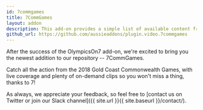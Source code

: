 ```yaml
---
id: 7commgames
title: 7CommGames
layout: addon
description: This add-on provides a simple list of available content from the 7CommGames service, and allows you to stream them within Kodi.
github_url: https://github.com/aussieaddons/plugin.video.7commgames
---
```


After the success of the OlympicsOn7 add-on, we're excited to bring you the
newest addition to our repository -- 7CommGames.

Catch all the action from the 2018 Gold Coast Commonwealth Games, with live
coverage and plenty of on-demand clips so you won't miss a thing, thanks to 7!

As always, we appreciate your feedback, so feel free to [contact us on Twitter
or join our Slack channel]({{ site.url }}{{ site.baseurl }}/contact/).
